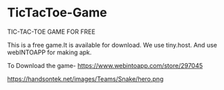 # TicTacToe-Game
TIC-TAC-TOE GAME FOR FREE


This is a free game.It is available for download. We use tiny.host. And use webINTOAPP for making apk.

To Download the game- https://www.webintoapp.com/store/297045 

https://handsontek.net/images/Teams/Snake/hero.png
